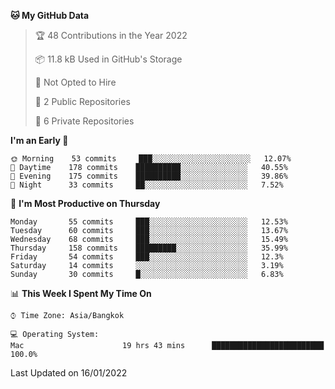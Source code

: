 <!--START_SECTION:waka-->
**🐱 My GitHub Data** 

> 🏆 48 Contributions in the Year 2022
 > 
> 📦 11.8 kB Used in GitHub's Storage 
 > 
> 🚫 Not Opted to Hire
 > 
> 📜 2 Public Repositories 
 > 
> 🔑 6 Private Repositories  
 > 
**I'm an Early 🐤** 

```text
🌞 Morning    53 commits     ███░░░░░░░░░░░░░░░░░░░░░░   12.07% 
🌆 Daytime    178 commits    ██████████░░░░░░░░░░░░░░░   40.55% 
🌃 Evening    175 commits    ██████████░░░░░░░░░░░░░░░   39.86% 
🌙 Night      33 commits     ██░░░░░░░░░░░░░░░░░░░░░░░   7.52%

```
📅 **I'm Most Productive on Thursday** 

```text
Monday       55 commits     ███░░░░░░░░░░░░░░░░░░░░░░   12.53% 
Tuesday      60 commits     ███░░░░░░░░░░░░░░░░░░░░░░   13.67% 
Wednesday    68 commits     ███░░░░░░░░░░░░░░░░░░░░░░   15.49% 
Thursday     158 commits    █████████░░░░░░░░░░░░░░░░   35.99% 
Friday       54 commits     ███░░░░░░░░░░░░░░░░░░░░░░   12.3% 
Saturday     14 commits     ░░░░░░░░░░░░░░░░░░░░░░░░░   3.19% 
Sunday       30 commits     █░░░░░░░░░░░░░░░░░░░░░░░░   6.83%

```


📊 **This Week I Spent My Time On** 

```text
⌚︎ Time Zone: Asia/Bangkok

💻 Operating System: 
Mac                      19 hrs 43 mins      █████████████████████████   100.0%

```


 Last Updated on 16/01/2022
<!--END_SECTION:waka-->